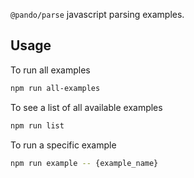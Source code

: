 `@pando/parse` javascript parsing examples.

## Usage

To run all examples

```sh
npm run all-examples
```

To see a list of all available examples

```sh
npm run list
```

To run a specific example

```sh
npm run example -- {example_name}
```

